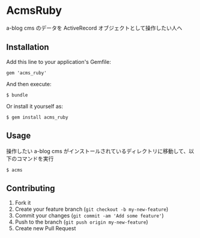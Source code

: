 # AcmsRuby

a-blog cms のデータを ActiveRecord オブジェクトとして操作したい人へ

## Installation

Add this line to your application's Gemfile:

    gem 'acms_ruby'

And then execute:

    $ bundle

Or install it yourself as:

    $ gem install acms_ruby

## Usage

操作したい a-blog cms がインストールされているディレクトリに移動して、以下のコマンドを実行

    $ acms

## Contributing

1. Fork it
2. Create your feature branch (`git checkout -b my-new-feature`)
3. Commit your changes (`git commit -am 'Add some feature'`)
4. Push to the branch (`git push origin my-new-feature`)
5. Create new Pull Request
